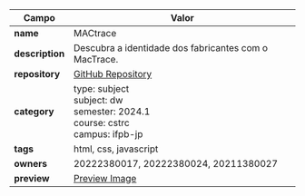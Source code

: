 | Campo          | Valor                                                                                           |
|----------------|-------------------------------------------------------------------------------------------------|
| **name**       | MACtrace                                                                                        |
| **description**| Descubra a identidade dos fabricantes com o MacTrace.                                          |
| **repository** | [GitHub Repository](https://github.com/MateusEDSS/Projeto-Dw)                                  |
| **category**   | type: subject <br> subject: dw <br> semester: 2024.1 <br> course: cstrc <br> campus: ifpb-jp  |
| **tags**       | html, css, javascript                                                                           |
| **owners**     | 20222380017, 20222380024, 20211380027                                                          |
| **preview**    | [Preview Image](https://raw.githubusercontent.com/MateusEDSS/Projeto-Dw/main/public/front/images/image.png) |
